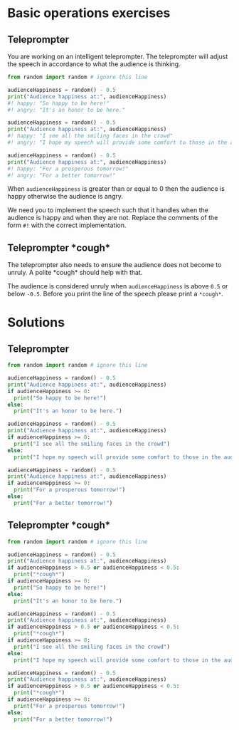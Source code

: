# Basic operations exercises
## Teleprompter
You are working on an intelligent teleprompter. The teleprompter will adjust
the speech in accordance to what the audience is thinking.
```python
from random import random # ignore this line

audienceHappiness = random() - 0.5
print("Audience happiness at:", audienceHappiness)
#! happy: "So happy to be here!"
#! angry: "It's an honor to be here."

audienceHappiness = random() - 0.5
print("Audience happiness at:", audienceHappiness)
#! happy: "I see all the smiling faces in the crowd"
#! angry: "I hope my speech will provide some comfort to those in the audience"

audienceHappiness = random() - 0.5
print("Audience happiness at:", audienceHappiness)
#! happy: "For a prosperous tomorrow!"
#! angry: "For a better tomorrow!"
```
When `audienceHappiness` is greater than or equal to 0 then the audience is
happy otherwise the audience is angry.

We need you to implement the speech such that it handles when the audience is
happy and when they are not.
Replace the comments of the form `#!` with the correct implementation.

## Teleprompter \*cough\*
The teleprompter also needs to ensure the audience does not become to unruly.
A polite \*cough\* should help with that.

The audience is considered unruly when `audienceHappiness` is above `0.5` or
below `-0.5`. Before you print the line of the speech please print a `*cough*`.

# Solutions
## Teleprompter
```python
from random import random # ignore this line

audienceHappiness = random() - 0.5
print("Audience happiness at:", audienceHappiness)
if audienceHappiness >= 0:
  print("So happy to be here!")
else:
  print("It's an honor to be here.")

audienceHappiness = random() - 0.5
print("Audience happiness at:", audienceHappiness)
if audienceHappiness >= 0:
  print("I see all the smiling faces in the crowd")
else:
  print("I hope my speech will provide some comfort to those in the audience")

audienceHappiness = random() - 0.5
print("Audience happiness at:", audienceHappiness)
if audienceHappiness >= 0:
  print("For a prosperous tomorrow!")
else:
  print("For a better tomorrow!")
```

## Teleprompter \*cough\*
```python
from random import random # ignore this line

audienceHappiness = random() - 0.5
print("Audience happiness at:", audienceHappiness)
if audienceHappiness > 0.5 or audienceHappiness < 0.5:
  print("*cough*")
if audienceHappiness >= 0:
  print("So happy to be here!")
else:
  print("It's an honor to be here.")

audienceHappiness = random() - 0.5
print("Audience happiness at:", audienceHappiness)
if audienceHappiness > 0.5 or audienceHappiness < 0.5:
  print("*cough*")
if audienceHappiness >= 0:
  print("I see all the smiling faces in the crowd")
else:
  print("I hope my speech will provide some comfort to those in the audience")

audienceHappiness = random() - 0.5
print("Audience happiness at:", audienceHappiness)
if audienceHappiness > 0.5 or audienceHappiness < 0.5:
  print("*cough*")
if audienceHappiness >= 0:
  print("For a prosperous tomorrow!")
else:
  print("For a better tomorrow!")
```
